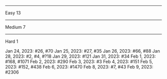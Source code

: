 -------
Easy 13

-------
Medium 7

-------
Hard 1

Jan 24, 2023: #26, #70
Jan 25, 2023: #27, #35
Jan 26, 2023: #66, #88
Jan 28, 2023: #2, #4, #?18
Jan 29, 2023: #121
Jan 31, 2023: #34
Feb 1, 2023: #168, #1071
Feb 2, 2023: #290
Feb 3, 2023: #3
Feb 4, 2023: #151
Feb 5, 2023: #152, #438
Feb 6, 2023: #1470
Feb 8, 2023: #7, #43
Feb 9, 2023: #2306